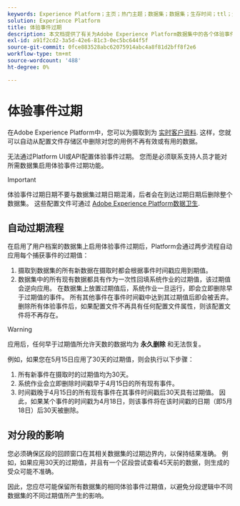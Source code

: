 ```yaml
---
keywords: Experience Platform；主页；热门主题；数据集；数据集；生存时间；ttl；生存时间；
solution: Experience Platform
title: 体验事件过期
description: 本文档提供了有关为Adobe Experience Platform数据集中的各个体验事件配置过期时间的一般指导。
exl-id: a91f2cd2-3a5d-42e6-81c3-0ec5bc644f5f
source-git-commit: 0fce883528abc62075914abc4a8f81d2bff8f2e6
workflow-type: tm+mt
source-wordcount: '488'
ht-degree: 0%

---
```


# 体验事件过期

在Adobe Experience Platform中，您可以为摄取到为 [实时客户资料](./home.md). 这样，您就可以自动从配置文件存储区中删除对您的用例不再有效或有用的数据。

无法通过Platform UI或API配置体验事件过期。 您而是必须联系支持人员才能对所需数据集启用体验事件过期功能。

>[!IMPORTANT]
>
>体验事件过期日期不要与数据集过期日期混淆，后者会在到达过期日期后删除整个数据集。 这些配置文件可通过 [Adobe Experience Platform数据卫生](../hygiene/home.md).

## 自动过期流程

在启用了用户档案的数据集上启用体验事件过期后，Platform会通过两步流程自动应用每个捕获事件的过期值：

1. 摄取到数据集的所有新数据在摄取时都会根据事件时间戳应用到期值。
1. 数据集中的所有现有数据都具有作为一次性回填系统作业的过期值，该过期值会逆向应用。 在数据集上放置过期值后，系统作业一旦运行，即会立即删除早于过期值的事件。 所有其他事件在事件时间戳中达到其过期值后即会被丢弃。 删除所有体验事件后，如果配置文件不再具有任何配置文件属性，则该配置文件将不再存在。

>[!WARNING]
>
>应用后，任何早于过期值所允许天数的数据均为 **永久删除** 和无法恢复。

例如，如果您在5月15日应用了30天的过期值，则会执行以下步骤：

1. 所有新事件在摄取时的过期值均为30天。
1. 系统作业会立即删除时间戳早于4月15日的所有现有事件。
1. 时间戳晚于4月15日的所有现有事件在其事件时间戳后30天具有过期值。 因此，如果某个事件的时间戳为4月18日，则该事件将在该时间戳的日期（即5月18日）后30天被删除。

## 对分段的影响

您必须确保区段的回顾窗口在其相关数据集的过期边界内，以保持结果准确。 例如，如果应用30天的过期值，并且有一个区段尝试查看45天前的数据，则生成的受众可能不准确。

因此，您应尽可能保留所有数据集的相同体验事件过期值，以避免分段逻辑中不同数据集的不同过期值所产生的影响。
